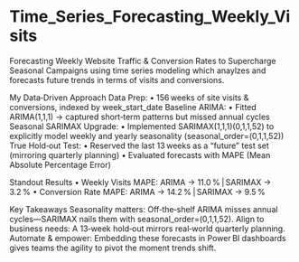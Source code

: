 # Time_Series_Forecasting_Weekly_Visits
Forecasting Weekly Website Traffic &amp; Conversion Rates to Supercharge Seasonal Campaigns using time series modeling which anaylzes and forecasts future trends in terms of visits and conversions.

 My Data‑Driven Approach
Data Prep:
  • 156 weeks of site visits & conversions, indexed by week_start_date
Baseline ARIMA:
  • Fitted ARIMA(1,1,1) → captured short‑term patterns but missed annual cycles
Seasonal SARIMAX Upgrade:
  • Implemented SARIMAX(1,1,1)(0,1,1,52) to explicitly model weekly and yearly seasonality (seasonal_order=(0,1,1,52))
True Hold‑out Test:
  • Reserved the last 13 weeks as a “future” test set (mirroring quarterly planning)
  • Evaluated forecasts with MAPE (Mean Absolute Percentage Error)

Standout Results
• Weekly Visits MAPE: ARIMA → 11.0 % | SARIMAX → 3.2 %
• Conversion Rate MAPE: ARIMA → 14.2 % | SARIMAX → 9.5 %

Key Takeaways
Seasonality matters: Off‑the‑shelf ARIMA misses annual cycles—SARIMAX nails them with seasonal_order=(0,1,1,52).
Align to business needs: A 13‑week hold‑out mirrors real‑world quarterly planning.
Automate & empower: Embedding these forecasts in Power BI dashboards gives teams the agility to pivot the moment trends shift.
